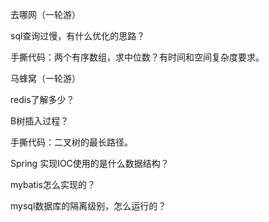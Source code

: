 去哪网（一轮游）

sql查询过慢，有什么优化的思路？

手撕代码：两个有序数组，求中位数？有时间和空间复杂度要求。



马蜂窝（一轮游）

redis了解多少？

B树插入过程？

手撕代码：二叉树的最长路径。 

Spring 实现IOC使用的是什么数据结构？

mybatis怎么实现的？

mysql数据库的隔离级别，怎么运行的？
